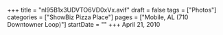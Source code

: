+++
title = "nl95B1x3UDVTO6VD0xVx.avif"
draft = false
tags = ["Photos"]
categories = ["ShowBiz Pizza Place"]
pages = ["Mobile, AL (710 Downtowner Loop)"]
startDate = ""
+++
April 21, 2010
